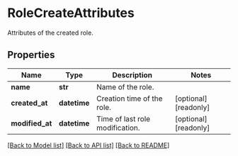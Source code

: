 # RoleCreateAttributes

Attributes of the created role.

## Properties
Name | Type | Description | Notes
------------ | ------------- | ------------- | -------------
**name** | **str** | Name of the role. | 
**created_at** | **datetime** | Creation time of the role. | [optional] [readonly] 
**modified_at** | **datetime** | Time of last role modification. | [optional] [readonly] 

[[Back to Model list]](README.md#documentation-for-models) [[Back to API list]](README.md#documentation-for-api-endpoints) [[Back to README]](README.md)


